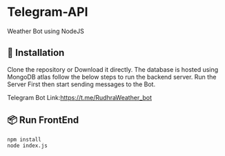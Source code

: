# Telegram-API
Weather Bot using NodeJS

## 💭 Installation
Clone the repository or Download it directly.
The database is hosted using MongoDB atlas follow the below steps to run the backend server.
Run the Server First then start sending messages to the Bot.

Telegram Bot Link:https://t.me/RudhraWeather_bot

## 📦 Run FrontEnd

```sh
npm install
node index.js
```

